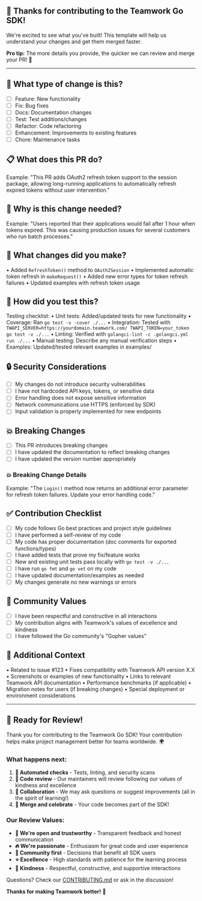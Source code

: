 ## 👋 Thanks for contributing to the Teamwork Go SDK!

We're excited to see what you've built! This template will help us understand
your changes and get them merged faster.

**Pro tip:** The more details you provide, the quicker we can review and merge your PR! 🎯

---

## 🎯 What type of change is this?
<!-- Pick the one that best describes your PR (following our CONTRIBUTING.md guidelines) -->
- [ ] Feature: New functionality
- [ ] Fix: Bug fixes
- [ ] Docs: Documentation changes
- [ ] Test: Test additions/changes
- [ ] Refactor: Code refactoring
- [ ] Enhancement: Improvements to existing features
- [ ] Chore: Maintenance tasks

## 📋 What does this PR do?
<!-- Give us the elevator pitch! What problem does this solve or what feature does it add? -->

Example: "This PR adds OAuth2 refresh token support to the session package,
allowing long-running applications to automatically refresh expired tokens
without user intervention."

## 🤔 Why is this change needed?
<!-- Help us understand the context and motivation -->

Example: "Users reported that their applications would fail after 1 hour when
tokens expired. This was causing production issues for several customers who run
batch processes."

## 🔨 What changes did you make?
<!-- List the main changes (you can use bullet points) -->

• Added `RefreshToken()` method to `OAuth2Session`
• Implemented automatic token refresh in `makeRequest()`
• Added new error types for token refresh failures
• Updated examples with refresh token usage

## 🧪 How did you test this?
<!-- Describe your testing strategy (see CONTRIBUTING.md for testing guidelines) -->

Testing checklist:
• Unit tests: Added/updated tests for new functionality
• Coverage: Ran `go test -v -cover ./...` 
• Integration: Tested with `TWAPI_SERVER=https://yourdomain.teamwork.com/ TWAPI_TOKEN=your_token go test -v ./...`
• Linting: Verified with `golangci-lint -c .golangci.yml run ./...`
• Manual testing: Describe any manual verification steps
• Examples: Updated/tested relevant examples in examples/

## 🔒 Security Considerations
<!-- Please review our SECURITY.md and confirm these security aspects -->
- [ ] My changes do not introduce security vulnerabilities
- [ ] I have not hardcoded API keys, tokens, or sensitive data
- [ ] Error handling does not expose sensitive information
- [ ] Network communications use HTTPS (enforced by SDK)
- [ ] Input validation is properly implemented for new endpoints

## 💥 Breaking Changes
<!-- Does this PR introduce any breaking changes? -->
- [ ] This PR introduces breaking changes
- [ ] I have updated the documentation to reflect breaking changes
- [ ] I have updated the version number appropriately

### 💥 Breaking Change Details
<!-- If you checked breaking changes above, please describe them -->

Example: "The `Login()` method now returns an additional error parameter for
refresh token failures. Update your error handling code."

## ✅ Contribution Checklist
<!-- Please confirm you've followed our contribution guidelines (CONTRIBUTING.md) -->
- [ ] My code follows Go best practices and project style guidelines
- [ ] I have performed a self-review of my code
- [ ] My code has proper documentation (doc comments for exported functions/types)
- [ ] I have added tests that prove my fix/feature works
- [ ] New and existing unit tests pass locally with `go test -v ./...`
- [ ] I have run `go fmt` and `go vet` on my code
- [ ] I have updated documentation/examples as needed
- [ ] My changes generate no new warnings or errors

## 🤝 Community Values
<!-- Please confirm you've embraced our community values (CODE_OF_CONDUCT.md) -->
- [ ] I have been respectful and constructive in all interactions
- [ ] My contribution aligns with Teamwork's values of excellence and kindness
- [ ] I have followed the Go community's "Gopher values"

## 📎 Additional Context
<!-- Anything else we should know? Links, screenshots, related issues, etc. -->

• Related to issue #123
• Fixes compatibility with Teamwork API version X.X
• Screenshots or examples of new functionality
• Links to relevant Teamwork API documentation
• Performance benchmarks (if applicable)
• Migration notes for users (if breaking changes)
• Special deployment or environment considerations

---

## 🎉 Ready for Review!

Thank you for contributing to the Teamwork Go SDK! Your contribution helps make
project management better for teams worldwide. 🌍

### What happens next:

1. **🤖 Automated checks** - Tests, linting, and security scans
2. **👥 Code review** - Our maintainers will review following our values of kindness and excellence
3. **💬 Collaboration** - We may ask questions or suggest improvements (all in the spirit of learning!)
4. **🚀 Merge and celebrate** - Your code becomes part of the SDK!

### Our Review Values:
- **🤝 We're open and trustworthy** - Transparent feedback and honest communication
- **🔥 We're passionate** - Enthusiasm for great code and user experience  
- **👥 Community first** - Decisions that benefit all SDK users
- **⭐ Excellence** - High standards with patience for the learning process
- **💙 Kindness** - Respectful, constructive, and supportive interactions

Questions? Check our [CONTRIBUTING.md](CONTRIBUTING.md) or ask in the discussion! 

**Thanks for making Teamwork better!** 🙌